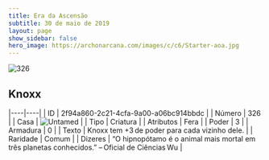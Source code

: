 ```yaml
---
title: Era da Ascensão
subtitle: 30 de maio de 2019
layout: page
show_sidebar: false
hero_image: https://archonarcana.com/images/c/c6/Starter-aoa.jpg
---
```


![326](https://cdn.keyforgegame.com/media/card_front/pt/435_326_J52WHQGRFG59_pt.png)

## Knoxx

|----|----|
| ID | 2f94a860-2c21-4cfa-9a00-a06bc914bbdc |
| Número | 326 |
| Casa | ![Untamed](https://archonarcana.com/images/thumb/b/bd/Untamed.png/22px-Untamed.png "Indomados") |
| Tipo | Criatura |
| Atributos | Fera |
| Poder | 3 |
| Armadura | 0 |
| Texto | Knoxx tem +3 de poder para cada vizinho dele. |
| Raridade | Comum |
| Dizeres | “O hipnopótamo é o animal mais mortal em três planetas conhecidos.” – Oficial de Ciências Wu |
